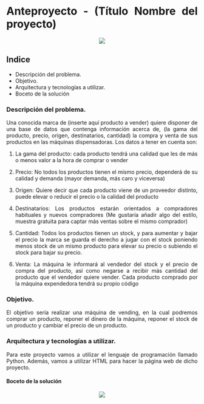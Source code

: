 <div align="justify">

# Anteproyecto - (Título Nombre del proyecto)

<div align="center">
<img src="https://github.com/21raz21/proyecto-ets/blob/feature_4/Estructura_del_proyecto/Doc/img/vending.avif" />
</div>

## Indice
- Descripción del problema.
- Objetivo.
- Arquitectura y tecnologías a utilizar.
- Boceto de la solución


### Descripción del problema.

Una conocida marca de (inserte aquí producto a vender) quiere disponer de una base de datos que contenga información acerca de, (la gama del producto, precio, origen, destinatarios, cantidad) la compra y venta de sus productos en las máquinas dispensadoras. Los datos a tener en cuenta son:

1. La gama del producto: cada producto tendrá una calidad que les de más o menos valor a la hora de comprar o vender

2. Precio: No todos los productos tienen el mismo precio, dependerá de su calidad y demanda (mayor demanda, más caro y viceversa)

3. Origen: Quiere decir que cada producto viene de un proveedor distinto, puede elevar o reducir el precio o la calidad del producto

4. Destinatarios: Los productos estarán orientados a compradores habituales y nuevos compradores (Me gustaría añadir algo del estilo, muestra gratuita para captar más ventas sobre el mismo comprador)

5. Cantidad: Todos los productos tienen un stock, y para aumentar y bajar el precio la marca se guarda el derecho a jugar con el stock poniendo menos stock de un mismo producto para elevar su precio o subiendo el stock para bajar su precio.

6. Venta: La máquina le informará al vendedor del stock y el precio de compra del producto, así como negarse a recibir más cantidad del producto que el vendedor quiere vender. Cada producto comprado por la máquina expendedora tendrá su propio código

### Objetivo.

El objetivo sería realizar una máquina de vending, en la cual podremos comprar un producto, reponer el dinero de la máquina, reponer el stock de un producto y cambiar el precio de un producto.

### Arquitectura y tecnologías a utilizar.
Para este proyecto vamos a utilizar el lenguaje de programación llamado Python. Además, vamos a utilizar HTML para hacer la página web de dicho proyecto.


#### Boceto de la solución


<div align="center">
<img src="../img/imagen-boceto.png" />
</div>

</div>
